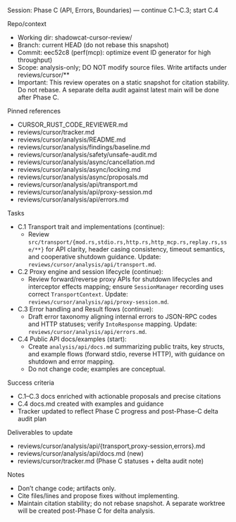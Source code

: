 Session: Phase C (API, Errors, Boundaries) — continue C.1–C.3; start C.4

Repo/context
- Working dir: shadowcat-cursor-review/
- Branch: current HEAD (do not rebase this snapshot)
- Commit: eec52c8 (perf(mcp): optimize event ID generator for high throughput)
- Scope: analysis-only; DO NOT modify source files. Write artifacts under reviews/cursor/**
- Important: This review operates on a static snapshot for citation stability. Do not rebase. A separate delta audit against latest main will be done after Phase C.

Pinned references
- CURSOR_RUST_CODE_REVIEWER.md
- reviews/cursor/tracker.md
- reviews/cursor/analysis/README.md
- reviews/cursor/analysis/findings/baseline.md
- reviews/cursor/analysis/safety/unsafe-audit.md
- reviews/cursor/analysis/async/cancellation.md
- reviews/cursor/analysis/async/locking.md
- reviews/cursor/analysis/async/proposals.md
- reviews/cursor/analysis/api/transport.md
- reviews/cursor/analysis/api/proxy-session.md
- reviews/cursor/analysis/api/errors.md

Tasks
- C.1 Transport trait and implementations (continue):
  - Review `src/transport/{mod.rs,stdio.rs,http.rs,http_mcp.rs,replay.rs,sse/**}` for API clarity, header casing consistency, timeout semantics, and cooperative shutdown guidance. Update: `reviews/cursor/analysis/api/transport.md`.
- C.2 Proxy engine and session lifecycle (continue):
  - Review forward/reverse proxy APIs for shutdown lifecycles and interceptor effects mapping; ensure `SessionManager` recording uses correct `TransportContext`. Update: `reviews/cursor/analysis/api/proxy-session.md`.
- C.3 Error handling and Result flows (continue):
  - Draft error taxonomy aligning internal errors to JSON-RPC codes and HTTP statuses; verify `IntoResponse` mapping. Update: `reviews/cursor/analysis/api/errors.md`.
- C.4 Public API docs/examples (start):
  - Create `analysis/api/docs.md` summarizing public traits, key structs, and example flows (forward stdio, reverse HTTP), with guidance on shutdown and error mapping.
  - Do not change code; examples are conceptual.

Success criteria
- C.1–C.3 docs enriched with actionable proposals and precise citations
- C.4 docs.md created with examples and guidance
- Tracker updated to reflect Phase C progress and post-Phase-C delta audit plan

Deliverables to update
- reviews/cursor/analysis/api/{transport,proxy-session,errors}.md
- reviews/cursor/analysis/api/docs.md (new)
- reviews/cursor/tracker.md (Phase C statuses + delta audit note)

Notes
- Don’t change code; artifacts only.
- Cite files/lines and propose fixes without implementing.
 - Maintain citation stability; do not rebase snapshot. A separate worktree will be created post-Phase C for delta analysis.
